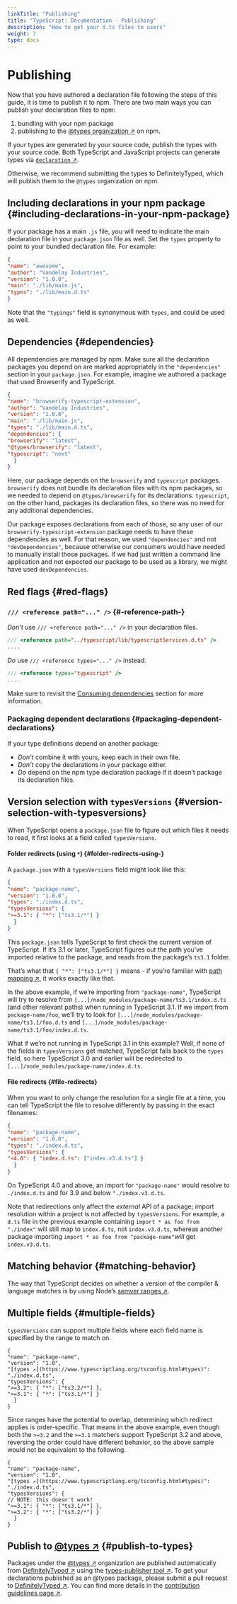 ```yaml
---
linkTitle: "Publishing"
title: "TypeScript: Documentation - Publishing"
description: "How to get your d.ts files to users"
weight: 7
type: docs
---
```


# Publishing

Now that you have authored a declaration file following the steps of this guide, it is time to publish it to npm.
There are two main ways you can publish your declaration files to npm:

1. bundling with your npm package
2. publishing to the [@types organization ↗](https://www.npmjs.com/~types) on npm.

If your types are generated by your source code, publish the types with your source code. Both TypeScript and JavaScript projects can generate types via [`declaration` ↗](https://www.typescriptlang.org/tsconfig.html#declaration).

Otherwise, we recommend submitting the types to DefinitelyTyped, which will publish them to the `@types` organization on npm.

## Including declarations in your npm package {#including-declarations-in-your-npm-package}

If your package has a main `.js` file, you will need to indicate the main declaration file in your `package.json` file as well.
Set the `types` property to point to your bundled declaration file.
For example:

```json
{
"name": "awesome",
"author": "Vandelay Industries",
"version": "1.0.0",
"main": "./lib/main.js",
"types": "./lib/main.d.ts"
}
```

Note that the `"typings"` field is synonymous with `types`, and could be used as well.

## Dependencies {#dependencies}

All dependencies are managed by npm.
Make sure all the declaration packages you depend on are marked appropriately in the `"dependencies"` section in your `package.json`.
For example, imagine we authored a package that used Browserify and TypeScript.

```json
{
"name": "browserify-typescript-extension",
"author": "Vandelay Industries",
"version": "1.0.0",
"main": "./lib/main.js",
"types": "./lib/main.d.ts",
"dependencies": {
"browserify": "latest",
"@types/browserify": "latest",
"typescript": "next"
  }
}
```

Here, our package depends on the `browserify` and `typescript` packages.
`browserify` does not bundle its declaration files with its npm packages, so we needed to depend on `@types/browserify` for its declarations.
`typescript`, on the other hand, packages its declaration files, so there was no need for any additional dependencies.

Our package exposes declarations from each of those, so any user of our `browserify-typescript-extension` package needs to have these dependencies as well.
For that reason, we used `"dependencies"` and not `"devDependencies"`, because otherwise our consumers would have needed to manually install those packages.
If we had just written a command line application and not expected our package to be used as a library, we might have used `devDependencies`.

## Red flags {#red-flags}

### `/// <reference path="..." />` {#-reference-path-}

*Don’t* use `/// <reference path="..." />` in your declaration files.

```ts
/// <reference path="../typescript/lib/typescriptServices.d.ts" />
....
```

*Do* use `/// <reference types="..." />` instead.

```ts
/// <reference types="typescript" />
....
```

Make sure to revisit the [Consuming dependencies](/typescript/5.2/declaration-files/library-structures#consuming-dependencies) section for more information.

### Packaging dependent declarations {#packaging-dependent-declarations}

If your type definitions depend on another package:

- *Don’t* combine it with yours, keep each in their own file.
- *Don’t* copy the declarations in your package either.
- *Do* depend on the npm type declaration package if it doesn’t package its declaration files.

## Version selection with `typesVersions` {#version-selection-with-typesversions}

When TypeScript opens a `package.json` file to figure out which files it needs to read, it first looks at a field called `typesVersions`.

#### Folder redirects (using `*`) {#folder-redirects-using-}

A `package.json` with a `typesVersions` field might look like this:

```json
{
"name": "package-name",
"version": "1.0.0",
"types": "./index.d.ts",
"typesVersions": {
">=3.1": { "*": ["ts3.1/*"] }
  }
}
```

This `package.json` tells TypeScript to first check the current version of TypeScript.
If it’s 3.1 or later, TypeScript figures out the path you’ve imported relative to the package, and reads from the package’s `ts3.1` folder.

That’s what that `{ "*": ["ts3.1/*"] }` means - if you’re familiar with [path mapping ↗](https://www.typescriptlang.org/tsconfig.html#paths), it works exactly like that.

In the above example, if we’re importing from `"package-name"`, TypeScript will try to resolve from `[...]/node_modules/package-name/ts3.1/index.d.ts` (and other relevant paths) when running in TypeScript 3.1.
If we import from `package-name/foo`, we’ll try to look for `[...]/node_modules/package-name/ts3.1/foo.d.ts` and `[...]/node_modules/package-name/ts3.1/foo/index.d.ts`.

What if we’re not running in TypeScript 3.1 in this example?
Well, if none of the fields in `typesVersions` get matched, TypeScript falls back to the `types` field, so here TypeScript 3.0 and earlier will be redirected to `[...]/node_modules/package-name/index.d.ts`.

#### File redirects {#file-redirects}

When you want to only change the resolution for a single file at a time, you can tell TypeScript the file to resolve differently by passing in the exact filenames:

```json
{
"name": "package-name",
"version": "1.0.0",
"types": "./index.d.ts",
"typesVersions": {
"<4.0": { "index.d.ts": ["index.v3.d.ts"] }
  }
}
```

On TypeScript 4.0 and above, an import for `"package-name"` would resolve to `./index.d.ts` and for 3.9 and below `"./index.v3.d.ts`.

Note that redirections only affect the *external* API of a package; import resolution within a project is not affected by `typesVersions`. For example, a `d.ts` file in the previous example containing `import * as foo from "./index"` will still map to `index.d.ts`, not `index.v3.d.ts`, whereas another package importing `import * as foo from "package-name"`*will* get `index.v3.d.ts`.

## Matching behavior {#matching-behavior}

The way that TypeScript decides on whether a version of the compiler & language matches is by using Node’s [semver ranges ↗](https://github.com/npm/node-semver#ranges).

## Multiple fields {#multiple-fields}

`typesVersions` can support multiple fields where each field name is specified by the range to match on.

```
{
"name": "package-name",
"version": "1.0",
"[types ↗](https://www.typescriptlang.org/tsconfig.html#types)": "./index.d.ts",
"typesVersions": {
">=3.2": { "*": ["ts3.2/*"] },
">=3.1": { "*": ["ts3.1/*"] }
  }
}
```

Since ranges have the potential to overlap, determining which redirect applies is order-specific.
That means in the above example, even though both the `>=3.2` and the `>=3.1` matchers support TypeScript 3.2 and above, reversing the order could have different behavior, so the above sample would not be equivalent to the following.

```
{
"name": "package-name",
"version": "1.0",
"[types ↗](https://www.typescriptlang.org/tsconfig.html#types)": "./index.d.ts",
"typesVersions": {
// NOTE: this doesn't work!
">=3.1": { "*": ["ts3.1/*"] },
">=3.2": { "*": ["ts3.2/*"] }
  }
}
```

## Publish to [@types ↗](https://www.npmjs.com/~types) {#publish-to-types}

Packages under the [@types ↗](https://www.npmjs.com/~types) organization are published automatically from [DefinitelyTyped ↗](https://github.com/DefinitelyTyped/DefinitelyTyped) using the [types-publisher tool ↗](https://github.com/microsoft/DefinitelyTyped-tools/tree/master/packages/publisher).
To get your declarations published as an @types package, please submit a pull request to [DefinitelyTyped ↗](https://github.com/DefinitelyTyped/DefinitelyTyped).
You can find more details in the [contribution guidelines page ↗](https://definitelytyped.github.io/guides/contributing.html).
